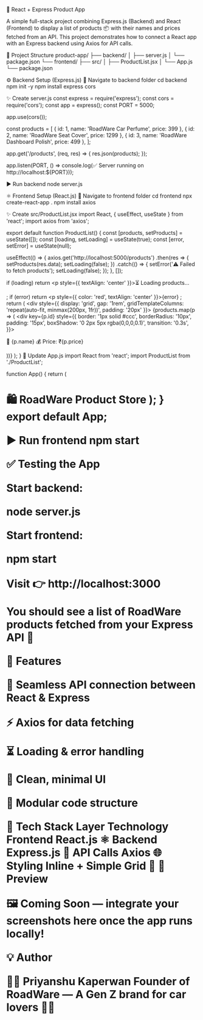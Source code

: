 🚀 React + Express Product App

A simple full-stack project combining Express.js (Backend) and React (Frontend) to display a list of products 📦 with their names and prices fetched from an API. This project demonstrates how to connect a React app with an Express backend using Axios for API calls.

🧩 Project Structure product-app/ ├── backend/ │ ├── server.js │ └── package.json └── frontend/ ├── src/ │ ├── ProductList.jsx │ └── App.js └── package.json

⚙️ Backend Setup (Express.js) 📁 Navigate to backend folder cd backend npm init -y npm install express cors

✨ Create server.js const express = require('express'); const cors = require('cors'); const app = express(); const PORT = 5000;

app.use(cors());

const products = [ { id: 1, name: 'RoadWare Car Perfume', price: 399 }, { id: 2, name: 'RoadWare Seat Cover', price: 1299 }, { id: 3, name: 'RoadWare Dashboard Polish', price: 499 }, ];

app.get('/products', (req, res) => { res.json(products); });

app.listen(PORT, () => console.log(✅ Server running on http://localhost:${PORT}));

▶️ Run backend node server.js

⚛️ Frontend Setup (React.js) 📁 Navigate to frontend folder cd frontend npx create-react-app . npm install axios

✨ Create src/ProductList.jsx import React, { useEffect, useState } from 'react'; import axios from 'axios';

export default function ProductList() { const [products, setProducts] = useState([]); const [loading, setLoading] = useState(true); const [error, setError] = useState(null);

useEffect(() => { axios.get('http://localhost:5000/products') .then(res => { setProducts(res.data); setLoading(false); }) .catch(() => { setError('⚠️ Failed to fetch products'); setLoading(false); }); }, []);

if (loading) return <p style={{ textAlign: 'center' }}>⏳ Loading products...

; if (error) return <p style={{ color: 'red', textAlign: 'center' }}>{error}
;
return ( <div style={{ display: 'grid', gap: '1rem', gridTemplateColumns: 'repeat(auto-fit, minmax(200px, 1fr))', padding: '20px' }}> {products.map(p => ( <div key={p.id} style={{ border: '1px solid #ccc', borderRadius: '10px', padding: '15px', boxShadow: '0 2px 5px rgba(0,0,0,0.1)', transition: '0.3s', }}>

🛞 {p.name}
💰 Price: ₹{p.price}

))} ); }
🧠 Update App.js import React from 'react'; import ProductList from './ProductList';

function App() { return (

<h1 style={{ textAlign: 'center' }}>🛍️ RoadWare Product Store
); }
export default App;

▶️ Run frontend npm start

✅ Testing the App

Start backend:

node server.js

Start frontend:

npm start

Visit 👉 http://localhost:3000

You should see a list of RoadWare products fetched from your Express API 🎉

🧠 Features

🔗 Seamless API connection between React & Express

⚡ Axios for data fetching

⏳ Loading & error handling

💎 Clean, minimal UI

🧱 Modular code structure

🧰 Tech Stack Layer Technology Frontend React.js ⚛️ Backend Express.js 🚀 API Calls Axios 🌐 Styling Inline + Simple Grid 💅 📸 Preview

🖼️ Coming Soon — integrate your screenshots here once the app runs locally!

💡 Author

👨‍💻 Priyanshu Kaperwan Founder of RoadWare — A Gen Z brand for car lovers 🚗💨
